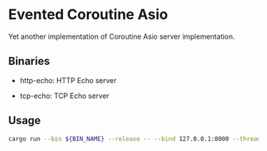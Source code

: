 # Evented Coroutine Asio

Yet another implementation of Coroutine Asio server implementation.

## Binaries

- http-echo: HTTP Echo server

- tcp-echo: TCP Echo server

## Usage

```bash
cargo run --bin ${BIN_NAME} --release -- --bind 127.0.0.1:8000 --threads 4
```
